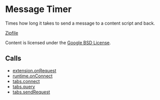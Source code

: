 
Message Timer
=======

Times how long it takes to send a message to a content script and back.

[Zipfile](http://developer.chrome.com/extensions/examples/api/messaging/timer.zip)

Content is licensed under the [Google BSD License](https://developers.google.com/open-source/licenses/bsd).

Calls
-----

* [extension.onRequest](https://developer.chrome.com/extensions/extension#event-onRequest)
* [runtime.onConnect](https://developer.chrome.com/extensions/runtime#event-onConnect)
* [tabs.connect](https://developer.chrome.com/extensions/tabs#method-connect)
* [tabs.query](https://developer.chrome.com/extensions/tabs#method-query)
* [tabs.sendRequest](https://developer.chrome.com/extensions/tabs#method-sendRequest)
